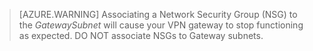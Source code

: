  >[AZURE.WARNING] Associating a Network Security Group (NSG) to the *GatewaySubnet* will cause your VPN gateway to stop functioning as expected. DO NOT associate NSGs to Gateway subnets.



